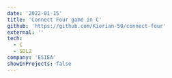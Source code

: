 ```yaml
---
date: '2022-01-15'
title: 'Connect Four game in C'
github: 'https://github.com/Kierian-50/connect-four'
external: ''
tech:
  - C
  - SDL2
company: 'ESIEA'
showInProjects: false
---
```

